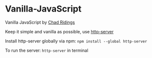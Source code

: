 # Vanilla-JavaScript
Vanilla JavaScript by [Chad Ridings](https://github.com/ChadRidings)

Keep it simple and vanilla as possible, use [http-server](https://www.npmjs.com/package/http-server)

Install http-server globally via npm:
`npm install --global http-server`

To run the server:
`http-server` in terminal
